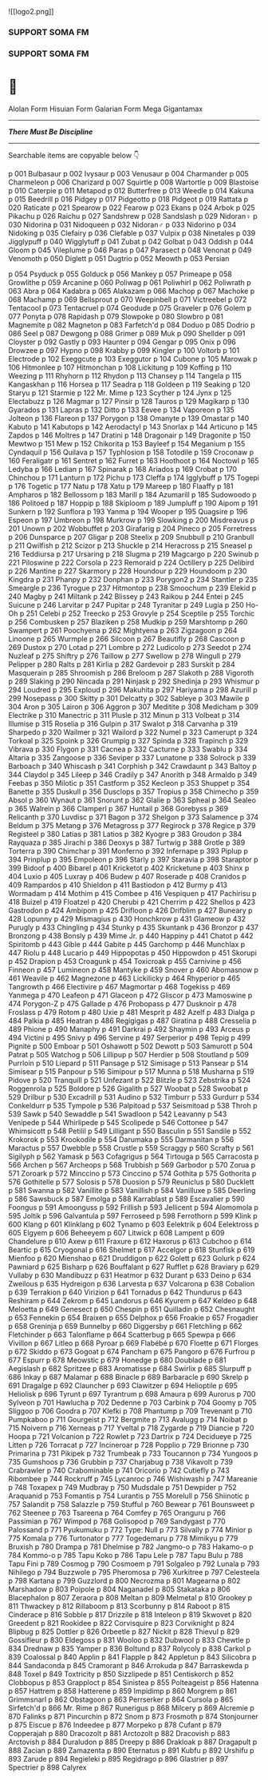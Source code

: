 
![[logo2.png]]
### SUPPORT SOMA FM
### SUPPORT SOMA FM
# 🍝

Alolan Form
Hisuian Form
Galarian Form
Mega
Gigantamax

----
***There Must Be Discipline***

----

Searchable items are copyable below 👇




p 001 Bulbasaur
p 002 Ivysaur
p 003 Venusaur
p 004 Charmander
p 005 Charmeleon
p 006 Charizard
p 007 Squirtle
p 008 Wartortle
p 009 Blastoise
p 010 Caterpie
p 011 Metapod
p 012 Butterfree
p 013 Weedle
p 014 Kakuna
p 015 Beedrill
p 016 Pidgey
p 017 Pidgeotto
p 018 Pidgeot
p 019 Rattata
p 020 Raticate
p 021 Spearow
p 022 Fearow
p 023 Ekans
p 024 Arbok
p 025 Pikachu
p 026 Raichu
p 027 Sandshrew
p 028 Sandslash
p 029 Nidoran♀
p 030 Nidorina
p 031 Nidoqueen
p 032 Nidoran♂
p 033 Nidorino
p 034 Nidoking
p 035 Clefairy
p 036 Clefable
p 037 Vulpix
p 038 Ninetales
p 039 Jigglypuff
p 040 Wigglytuff
p 041 Zubat
p 042 Golbat
p 043 Oddish
p 044 Gloom
p 045 Vileplume
p 046 Paras
p 047 Parasect
p 048 Venonat
p 049 Venomoth
p 050 Diglett
p 051 Dugtrio
p 052 Meowth
p 053 Persian


p 054 Psyduck
p 055 Golduck
p 056 Mankey
p 057 Primeape
p 058 Growlithe
p 059 Arcanine
p 060 Poliwag
p 061 Poliwhirl
p 062 Poliwrath
p 063 Abra
p 064 Kadabra
p 065 Alakazam
p 066 Machop
p 067 Machoke
p 068 Machamp
p 069 Bellsprout
p 070 Weepinbell
p 071 Victreebel
p 072 Tentacool
p 073 Tentacruel
p 074 Geodude
p 075 Graveler
p 076 Golem
p 077 Ponyta
p 078 Rapidash
p 079 Slowpoke
p 080 Slowbro
p 081 Magnemite
p 082 Magneton
p 083 Farfetch'd
p 084 Doduo
p 085 Dodrio
p 086 Seel
p 087 Dewgong
p 088 Grimer
p 089 Muk
p 090 Shellder
p 091 Cloyster
p 092 Gastly
p 093 Haunter
p 094 Gengar
p 095 Onix
p 096 Drowzee
p 097 Hypno
p 098 Krabby
p 099 Kingler
p 100 Voltorb
p 101 Electrode
p 102 Exeggcute
p 103 Exeggutor
p 104 Cubone
p 105 Marowak
p 106 Hitmonlee
p 107 Hitmonchan
p 108 Lickitung
p 109 Koffing
p 110 Weezing
p 111 Rhyhorn
p 112 Rhydon
p 113 Chansey
p 114 Tangela
p 115 Kangaskhan
p 116 Horsea
p 117 Seadra
p 118 Goldeen
p 119 Seaking
p 120 Staryu
p 121 Starmie
p 122 Mr. Mime
p 123 Scyther
p 124 Jynx
p 125 Electabuzz
p 126 Magmar
p 127 Pinsir
p 128 Tauros
p 129 Magikarp
p 130 Gyarados
p 131 Lapras
p 132 Ditto
p 133 Eevee
p 134 Vaporeon
p 135 Jolteon
p 136 Flareon
p 137 Porygon
p 138 Omanyte
p 139 Omastar
p 140 Kabuto
p 141 Kabutops
p 142 Aerodactyl
p 143 Snorlax
p 144 Articuno
p 145 Zapdos
p 146 Moltres
p 147 Dratini
p 148 Dragonair
p 149 Dragonite
p 150 Mewtwo
p 151 Mew
p 152 Chikorita
p 153 Bayleef
p 154 Meganium
p 155 Cyndaquil
p 156 Quilava
p 157 Typhlosion
p 158 Totodile
p 159 Croconaw
p 160 Feraligatr
p 161 Sentret
p 162 Furret
p 163 Hoothoot
p 164 Noctowl
p 165 Ledyba
p 166 Ledian
p 167 Spinarak
p 168 Ariados
p 169 Crobat
p 170 Chinchou
p 171 Lanturn
p 172 Pichu
p 173 Cleffa
p 174 Igglybuff
p 175 Togepi
p 176 Togetic
p 177 Natu
p 178 Xatu
p 179 Mareep
p 180 Flaaffy
p 181 Ampharos
p 182 Bellossom
p 183 Marill
p 184 Azumarill
p 185 Sudowoodo
p 186 Politoed
p 187 Hoppip
p 188 Skiploom
p 189 Jumpluff
p 190 Aipom
p 191 Sunkern
p 192 Sunflora
p 193 Yanma
p 194 Wooper
p 195 Quagsire
p 196 Espeon
p 197 Umbreon
p 198 Murkrow
p 199 Slowking
p 200 Misdreavus
p 201 Unown
p 202 Wobbuffet
p 203 Girafarig
p 204 Pineco
p 205 Forretress
p 206 Dunsparce
p 207 Gligar
p 208 Steelix
p 209 Snubbull
p 210 Granbull
p 211 Qwilfish
p 212 Scizor
p 213 Shuckle
p 214 Heracross
p 215 Sneasel
p 216 Teddiursa
p 217 Ursaring
p 218 Slugma
p 219 Magcargo
p 220 Swinub
p 221 Piloswine
p 222 Corsola
p 223 Remoraid
p 224 Octillery
p 225 Delibird
p 226 Mantine
p 227 Skarmory
p 228 Houndour
p 229 Houndoom
p 230 Kingdra
p 231 Phanpy
p 232 Donphan
p 233 Porygon2
p 234 Stantler
p 235 Smeargle
p 236 Tyrogue
p 237 Hitmontop
p 238 Smoochum
p 239 Elekid
p 240 Magby
p 241 Miltank
p 242 Blissey
p 243 Raikou
p 244 Entei
p 245 Suicune
p 246 Larvitar
p 247 Pupitar
p 248 Tyranitar
p 249 Lugia
p 250 Ho-Oh
p 251 Celebi
p 252 Treecko
p 253 Grovyle
p 254 Sceptile
p 255 Torchic
p 256 Combusken
p 257 Blaziken
p 258 Mudkip
p 259 Marshtomp
p 260 Swampert
p 261 Poochyena
p 262 Mightyena
p 263 Zigzagoon
p 264 Linoone
p 265 Wurmple
p 266 Silcoon
p 267 Beautifly
p 268 Cascoon
p 269 Dustox
p 270 Lotad
p 271 Lombre
p 272 Ludicolo
p 273 Seedot
p 274 Nuzleaf
p 275 Shiftry
p 276 Taillow
p 277 Swellow
p 278 Wingull
p 279 Pelipper
p 280 Ralts
p 281 Kirlia
p 282 Gardevoir
p 283 Surskit
p 284 Masquerain
p 285 Shroomish
p 286 Breloom
p 287 Slakoth
p 288 Vigoroth
p 289 Slaking
p 290 Nincada
p 291 Ninjask
p 292 Shedinja
p 293 Whismur
p 294 Loudred
p 295 Exploud
p 296 Makuhita
p 297 Hariyama
p 298 Azurill
p 299 Nosepass
p 300 Skitty
p 301 Delcatty
p 302 Sableye
p 303 Mawile
p 304 Aron
p 305 Lairon
p 306 Aggron
p 307 Meditite
p 308 Medicham
p 309 Electrike
p 310 Manectric
p 311 Plusle
p 312 Minun
p 313 Volbeat
p 314 Illumise
p 315 Roselia
p 316 Gulpin
p 317 Swalot
p 318 Carvanha
p 319 Sharpedo
p 320 Wailmer
p 321 Wailord
p 322 Numel
p 323 Camerupt
p 324 Torkoal
p 325 Spoink
p 326 Grumpig
p 327 Spinda
p 328 Trapinch
p 329 Vibrava
p 330 Flygon
p 331 Cacnea
p 332 Cacturne
p 333 Swablu
p 334 Altaria
p 335 Zangoose
p 336 Seviper
p 337 Lunatone
p 338 Solrock
p 339 Barboach
p 340 Whiscash
p 341 Corphish
p 342 Crawdaunt
p 343 Baltoy
p 344 Claydol
p 345 Lileep
p 346 Cradily
p 347 Anorith
p 348 Armaldo
p 349 Feebas
p 350 Milotic
p 351 Castform
p 352 Kecleon
p 353 Shuppet
p 354 Banette
p 355 Duskull
p 356 Dusclops
p 357 Tropius
p 358 Chimecho
p 359 Absol
p 360 Wynaut
p 361 Snorunt
p 362 Glalie
p 363 Spheal
p 364 Sealeo
p 365 Walrein
p 366 Clamperl
p 367 Huntail
p 368 Gorebyss
p 369 Relicanth
p 370 Luvdisc
p 371 Bagon
p 372 Shelgon
p 373 Salamence
p 374 Beldum
p 375 Metang
p 376 Metagross
p 377 Regirock
p 378 Regice
p 379 Registeel
p 380 Latias
p 381 Latios
p 382 Kyogre
p 383 Groudon
p 384 Rayquaza
p 385 Jirachi
p 386 Deoxys
p 387 Turtwig
p 388 Grotle
p 389 Torterra
p 390 Chimchar
p 391 Monferno
p 392 Infernape
p 393 Piplup
p 394 Prinplup
p 395 Empoleon
p 396 Starly
p 397 Staravia
p 398 Staraptor
p 399 Bidoof
p 400 Bibarel
p 401 Kricketot
p 402 Kricketune
p 403 Shinx
p 404 Luxio
p 405 Luxray
p 406 Budew
p 407 Roserade
p 408 Cranidos
p 409 Rampardos
p 410 Shieldon
p 411 Bastiodon
p 412 Burmy
p 413 Wormadam
p 414 Mothim
p 415 Combee
p 416 Vespiquen
p 417 Pachirisu
p 418 Buizel
p 419 Floatzel
p 420 Cherubi
p 421 Cherrim
p 422 Shellos
p 423 Gastrodon
p 424 Ambipom
p 425 Drifloon
p 426 Drifblim
p 427 Buneary
p 428 Lopunny
p 429 Mismagius
p 430 Honchkrow
p 431 Glameow
p 432 Purugly
p 433 Chingling
p 434 Stunky
p 435 Skuntank
p 436 Bronzor
p 437 Bronzong
p 438 Bonsly
p 439 Mime Jr.
p 440 Happiny
p 441 Chatot
p 442 Spiritomb
p 443 Gible
p 444 Gabite
p 445 Garchomp
p 446 Munchlax
p 447 Riolu
p 448 Lucario
p 449 Hippopotas
p 450 Hippowdon
p 451 Skorupi
p 452 Drapion
p 453 Croagunk
p 454 Toxicroak
p 455 Carnivine
p 456 Finneon
p 457 Lumineon
p 458 Mantyke
p 459 Snover
p 460 Abomasnow
p 461 Weavile
p 462 Magnezone
p 463 Lickilicky
p 464 Rhyperior
p 465 Tangrowth
p 466 Electivire
p 467 Magmortar
p 468 Togekiss
p 469 Yanmega
p 470 Leafeon
p 471 Glaceon
p 472 Gliscor
p 473 Mamoswine
p 474 Porygon-Z
p 475 Gallade
p 476 Probopass
p 477 Dusknoir
p 478 Froslass
p 479 Rotom
p 480 Uxie
p 481 Mesprit
p 482 Azelf
p 483 Dialga
p 484 Palkia
p 485 Heatran
p 486 Regigigas
p 487 Giratina
p 488 Cresselia
p 489 Phione
p 490 Manaphy
p 491 Darkrai
p 492 Shaymin
p 493 Arceus
p 494 Victini
p 495 Snivy
p 496 Servine
p 497 Serperior
p 498 Tepig
p 499 Pignite
p 500 Emboar
p 501 Oshawott
p 502 Dewott
p 503 Samurott
p 504 Patrat
p 505 Watchog
p 506 Lillipup
p 507 Herdier
p 508 Stoutland
p 509 Purrloin
p 510 Liepard
p 511 Pansage
p 512 Simisage
p 513 Pansear
p 514 Simisear
p 515 Panpour
p 516 Simipour
p 517 Munna
p 518 Musharna
p 519 Pidove
p 520 Tranquill
p 521 Unfezant
p 522 Blitzle
p 523 Zebstrika
p 524 Roggenrola
p 525 Boldore
p 526 Gigalith
p 527 Woobat
p 528 Swoobat
p 529 Drilbur
p 530 Excadrill
p 531 Audino
p 532 Timburr
p 533 Gurdurr
p 534 Conkeldurr
p 535 Tympole
p 536 Palpitoad
p 537 Seismitoad
p 538 Throh
p 539 Sawk
p 540 Sewaddle
p 541 Swadloon
p 542 Leavanny
p 543 Venipede
p 544 Whirlipede
p 545 Scolipede
p 546 Cottonee
p 547 Whimsicott
p 548 Petilil
p 549 Lilligant
p 550 Basculin
p 551 Sandile
p 552 Krokorok
p 553 Krookodile
p 554 Darumaka
p 555 Darmanitan
p 556 Maractus
p 557 Dwebble
p 558 Crustle
p 559 Scraggy
p 560 Scrafty
p 561 Sigilyph
p 562 Yamask
p 563 Cofagrigus
p 564 Tirtouga
p 565 Carracosta
p 566 Archen
p 567 Archeops
p 568 Trubbish
p 569 Garbodor
p 570 Zorua
p 571 Zoroark
p 572 Minccino
p 573 Cinccino
p 574 Gothita
p 575 Gothorita
p 576 Gothitelle
p 577 Solosis
p 578 Duosion
p 579 Reuniclus
p 580 Ducklett
p 581 Swanna
p 582 Vanillite
p 583 Vanillish
p 584 Vanilluxe
p 585 Deerling
p 586 Sawsbuck
p 587 Emolga
p 588 Karrablast
p 589 Escavalier
p 590 Foongus
p 591 Amoonguss
p 592 Frillish
p 593 Jellicent
p 594 Alomomola
p 595 Joltik
p 596 Galvantula
p 597 Ferroseed
p 598 Ferrothorn
p 599 Klink
p 600 Klang
p 601 Klinklang
p 602 Tynamo
p 603 Eelektrik
p 604 Eelektross
p 605 Elgyem
p 606 Beheeyem
p 607 Litwick
p 608 Lampent
p 609 Chandelure
p 610 Axew
p 611 Fraxure
p 612 Haxorus
p 613 Cubchoo
p 614 Beartic
p 615 Cryogonal
p 616 Shelmet
p 617 Accelgor
p 618 Stunfisk
p 619 Mienfoo
p 620 Mienshao
p 621 Druddigon
p 622 Golett
p 623 Golurk
p 624 Pawniard
p 625 Bisharp
p 626 Bouffalant
p 627 Rufflet
p 628 Braviary
p 629 Vullaby
p 630 Mandibuzz
p 631 Heatmor
p 632 Durant
p 633 Deino
p 634 Zweilous
p 635 Hydreigon
p 636 Larvesta
p 637 Volcarona
p 638 Cobalion
p 639 Terrakion
p 640 Virizion
p 641 Tornadus
p 642 Thundurus
p 643 Reshiram
p 644 Zekrom
p 645 Landorus
p 646 Kyurem
p 647 Keldeo
p 648 Meloetta
p 649 Genesect
p 650 Chespin
p 651 Quilladin
p 652 Chesnaught
p 653 Fennekin
p 654 Braixen
p 655 Delphox
p 656 Froakie
p 657 Frogadier
p 658 Greninja
p 659 Bunnelby
p 660 Diggersby
p 661 Fletchling
p 662 Fletchinder
p 663 Talonflame
p 664 Scatterbug
p 665 Spewpa
p 666 Vivillon
p 667 Litleo
p 668 Pyroar
p 669 Flabébé
p 670 Floette
p 671 Florges
p 672 Skiddo
p 673 Gogoat
p 674 Pancham
p 675 Pangoro
p 676 Furfrou
p 677 Espurr
p 678 Meowstic
p 679 Honedge
p 680 Doublade
p 681 Aegislash
p 682 Spritzee
p 683 Aromatisse
p 684 Swirlix
p 685 Slurpuff
p 686 Inkay
p 687 Malamar
p 688 Binacle
p 689 Barbaracle
p 690 Skrelp
p 691 Dragalge
p 692 Clauncher
p 693 Clawitzer
p 694 Helioptile
p 695 Heliolisk
p 696 Tyrunt
p 697 Tyrantrum
p 698 Amaura
p 699 Aurorus
p 700 Sylveon
p 701 Hawlucha
p 702 Dedenne
p 703 Carbink
p 704 Goomy
p 705 Sliggoo
p 706 Goodra
p 707 Klefki
p 708 Phantump
p 709 Trevenant
p 710 Pumpkaboo
p 711 Gourgeist
p 712 Bergmite
p 713 Avalugg
p 714 Noibat
p 715 Noivern
p 716 Xerneas
p 717 Yveltal
p 718 Zygarde
p 719 Diancie
p 720 Hoopa
p 721 Volcanion
p 722 Rowlet
p 723 Dartrix
p 724 Decidueye
p 725 Litten
p 726 Torracat
p 727 Incineroar
p 728 Popplio
p 729 Brionne
p 730 Primarina
p 731 Pikipek
p 732 Trumbeak
p 733 Toucannon
p 734 Yungoos
p 735 Gumshoos
p 736 Grubbin
p 737 Charjabug
p 738 Vikavolt
p 739 Crabrawler
p 740 Crabominable
p 741 Oricorio
p 742 Cutiefly
p 743 Ribombee
p 744 Rockruff
p 745 Lycanroc
p 746 Wishiwashi
p 747 Mareanie
p 748 Toxapex
p 749 Mudbray
p 750 Mudsdale
p 751 Dewpider
p 752 Araquanid
p 753 Fomantis
p 754 Lurantis
p 755 Morelull
p 756 Shiinotic
p 757 Salandit
p 758 Salazzle
p 759 Stufful
p 760 Bewear
p 761 Bounsweet
p 762 Steenee
p 763 Tsareena
p 764 Comfey
p 765 Oranguru
p 766 Passimian
p 767 Wimpod
p 768 Golisopod
p 769 Sandygast
p 770 Palossand
p 771 Pyukumuku
p 772 Type: Null
p 773 Silvally
p 774 Minior
p 775 Komala
p 776 Turtonator
p 777 Togedemaru
p 778 Mimikyu
p 779 Bruxish
p 780 Drampa
p 781 Dhelmise
p 782 Jangmo-o
p 783 Hakamo-o
p 784 Kommo-o
p 785 Tapu Koko
p 786 Tapu Lele
p 787 Tapu Bulu
p 788 Tapu Fini
p 789 Cosmog
p 790 Cosmoem
p 791 Solgaleo
p 792 Lunala
p 793 Nihilego
p 794 Buzzwole
p 795 Pheromosa
p 796 Xurkitree
p 797 Celesteela
p 798 Kartana
p 799 Guzzlord
p 800 Necrozma
p 801 Magearna
p 802 Marshadow
p 803 Poipole
p 804 Naganadel
p 805 Stakataka
p 806 Blacephalon
p 807 Zeraora
p 808 Meltan
p 809 Melmetal
p 810 Grookey
p 811 Thwackey
p 812 Rillaboom
p 813 Scorbunny
p 814 Raboot
p 815 Cinderace
p 816 Sobble
p 817 Drizzile
p 818 Inteleon
p 819 Skwovet
p 820 Greedent
p 821 Rookidee
p 822 Corvisquire
p 823 Corviknight
p 824 Blipbug
p 825 Dottler
p 826 Orbeetle
p 827 Nickit
p 828 Thievul
p 829 Gossifleur
p 830 Eldegoss
p 831 Wooloo
p 832 Dubwool
p 833 Chewtle
p 834 Drednaw
p 835 Yamper
p 836 Boltund
p 837 Rolycoly
p 838 Carkol
p 839 Coalossal
p 840 Applin
p 841 Flapple
p 842 Appletun
p 843 Silicobra
p 844 Sandaconda
p 845 Cramorant
p 846 Arrokuda
p 847 Barraskewda
p 848 Toxel
p 849 Toxtricity
p 850 Sizzlipede
p 851 Centiskorch
p 852 Clobbopus
p 853 Grapploct
p 854 Sinistea
p 855 Polteageist
p 856 Hatenna
p 857 Hattrem
p 858 Hatterene
p 859 Impidimp
p 860 Morgrem
p 861 Grimmsnarl
p 862 Obstagoon
p 863 Perrserker
p 864 Cursola
p 865 Sirfetch'd
p 866 Mr. Rime
p 867 Runerigus
p 868 Milcery
p 869 Alcremie
p 870 Falinks
p 871 Pincurchin
p 872 Snom
p 873 Frosmoth
p 874 Stonjourner
p 875 Eiscue
p 876 Indeedee
p 877 Morpeko
p 878 Cufant
p 879 Copperajah
p 880 Dracozolt
p 881 Arctozolt
p 882 Dracovish
p 883 Arctovish
p 884 Duraludon
p 885 Dreepy
p 886 Drakloak
p 887 Dragapult
p 888 Zacian
p 889 Zamazenta
p 890 Eternatus
p 891 Kubfu
p 892 Urshifu
p 893 Zarude
p 894 Regieleki
p 895 Regidrago
p 896 Glastrier
p 897 Spectrier
p 898 Calyrex